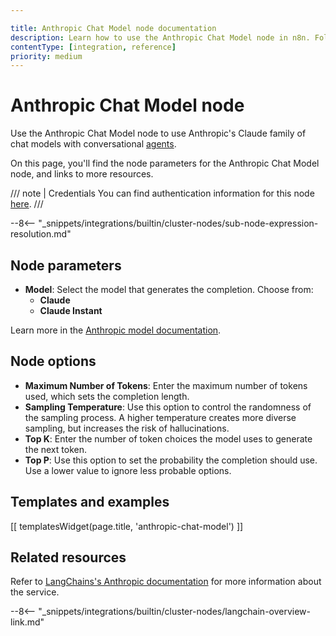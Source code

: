 ```yaml
---

title: Anthropic Chat Model node documentation
description: Learn how to use the Anthropic Chat Model node in n8n. Follow technical documentation to integrate Anthropic Chat Model node into your workflows.
contentType: [integration, reference]
priority: medium
---
```


# Anthropic Chat Model node

Use the Anthropic Chat Model node to use Anthropic's Claude family of chat models with conversational [agents](/glossary.md#ai-agent).

On this page, you'll find the node parameters for the Anthropic Chat Model node, and links to more resources.

/// note | Credentials
You can find authentication information for this node [here](/integrations/builtin/credentials/anthropic.md).
///

--8<-- "_snippets/integrations/builtin/cluster-nodes/sub-node-expression-resolution.md"

## Node parameters

* **Model**: Select the model that generates the completion. Choose from:
	* **Claude**
	* **Claude Instant**

Learn more in the [Anthropic model documentation](https://docs.anthropic.com/claude/reference/selecting-a-model).

## Node options

* **Maximum Number of Tokens**: Enter the maximum number of tokens used, which sets the completion length.
* **Sampling Temperature**: Use this option to control the randomness of the sampling process. A higher temperature creates more diverse sampling, but increases the risk of hallucinations.
* **Top K**: Enter the number of token choices the model uses to generate the next token.
* **Top P**: Use this option to set the probability the completion should use. Use a lower value to ignore less probable options. 

## Templates and examples

<!-- see https://www.notion.so/n8n/Pull-in-templates-for-the-integrations-pages-37c716837b804d30a33b47475f6e3780 -->
[[ templatesWidget(page.title, 'anthropic-chat-model') ]]

## Related resources

Refer to [LangChains's Anthropic documentation](https://js.langchain.com/docs/integrations/chat/anthropic/) for more information about the service.

--8<-- "_snippets/integrations/builtin/cluster-nodes/langchain-overview-link.md"


